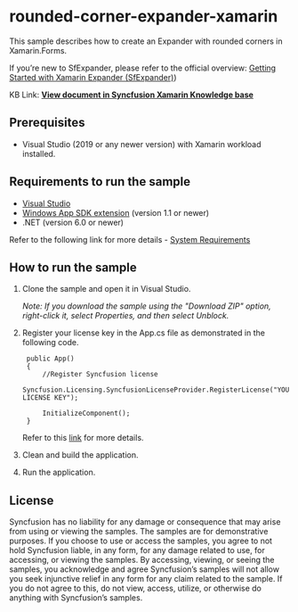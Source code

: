 # rounded-corner-expander-xamarin

This sample describes how to create an Expander with rounded corners in Xamarin.Forms.

If you’re new to SfExpander, please refer to the official overview: [Getting Started with Xamarin Expander (SfExpander)](https://help.syncfusion.com/xamarin/expander/getting-started))

KB Link: **[View document in Syncfusion Xamarin Knowledge base](https://www.syncfusion.com/kb/12315/how-to-add-rounded-corners-for-xamarin-forms-expander-sfexpander)**

## Prerequisites

* Visual Studio (2019 or any newer version) with Xamarin workload installed.

## Requirements to run the sample

* [Visual Studio](https://visualstudio.microsoft.com/downloads/)
* [Windows App SDK extension](https://docs.microsoft.com/en-us/windows/apps/windows-app-sdk/stable-channel#version-11) (version 1.1 or newer)
* .NET (version 6.0 or newer)

Refer to the following link for more details - [System Requirements](https://help.syncfusion.com/xamarin/system-requirements)

## How to run the sample

1. Clone the sample and open it in Visual Studio.

   *Note: If you download the sample using the "Download ZIP" option, right-click it, select Properties, and then select Unblock.*

2. Register your license key in the App.cs file as demonstrated in the following code.

        public App()
        {
            //Register Syncfusion license
            Syncfusion.Licensing.SyncfusionLicenseProvider.RegisterLicense("YOUR LICENSE KEY");

            InitializeComponent();
        }

    Refer to this [link](https://help.syncfusion.com/xamarin/licensing/overview) for more details.

3. Clean and build the application.

4. Run the application.

## License

Syncfusion has no liability for any damage or consequence that may arise from using or viewing the samples. The samples are for demonstrative purposes. If you choose to use or access the samples, you agree to not hold Syncfusion liable, in any form, for any damage related to use, for accessing, or viewing the samples. By accessing, viewing, or seeing the samples, you acknowledge and agree Syncfusion’s samples will not allow you seek injunctive relief in any form for any claim related to the sample. If you do not agree to this, do not view, access, utilize, or otherwise do anything with Syncfusion’s samples.
